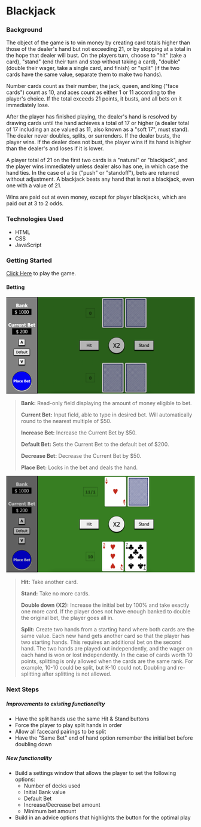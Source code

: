 # Blackjack

### Background

The object of the game is to win money by creating card totals higher than those of the dealer's hand but not exceeding 21, or by stopping at a total in the hope that dealer will bust. On the players turn, choose to "hit" (take a card), "stand" (end their turn and stop without taking a card), "double" (double their wager, take a single card, and finish) or "split" (if the two cards have the same value, separate them to make two hands).

Number cards count as their number, the jack, queen, and king ("face cards") count as 10, and aces count as either 1 or 11 according to the player's choice. If the total exceeds 21 points, it busts, and all bets on it immediately lose.

After the player has finished playing, the dealer's hand is resolved by drawing cards until the hand achieves a total of 17 or higher (a dealer total of 17 including an ace valued as 11, also known as a "soft 17", must stand). The dealer never doubles, splits, or surrenders. If the dealer busts, the player wins. If the dealer does not bust, the player wins if its hand is higher than the dealer's and loses if it is lower.

A player total of 21 on the first two cards is a "natural" or "blackjack", and the player wins immediately unless dealer also has one, in which case the hand ties. In the case of a tie ("push" or "standoff"), bets are returned without adjustment. A blackjack beats any hand that is not a blackjack, even one with a value of 21.

Wins are paid out at even money, except for player blackjacks, which are paid out at 3 to 2 odds.

### Technologies Used

- HTML
- CSS
- JavaScript

### Getting Started

[Click Here]([https://matthewtiberio.github.io/Blackjack/]) to play the game.

#### Betting

![Betting Window](/Images/Betting.png)

> **Bank:** Read-only field displaying the amount of money eligible to bet.
>
> **Current Bet:** Input field, able to type in desired bet. Will automatically round to the nearest multiple of $50.
>
> **Increase Bet:** Increase the Current Bet by $50.
>
> **Default Bet:** Sets the Current Bet to the default bet of $200.
>
> **Decrease Bet:** Decrease the Current Bet by $50.
>
> **Place Bet:** Locks in the bet and deals the hand.

![Playing Window](/Images/Playing.png)

> **Hit:** Take another card.
>
> **Stand:** Take no more cards.
>
> **Double down (X2):** Increase the initial bet by 100% and take exactly one more card. If the player does not have enough banked to double the original bet, the player goes all in.
>
> **Split:** Create two hands from a starting hand where both cards are the same value. Each new hand gets another card so that the player has two starting hands. This requires an additional bet on the second hand. The two hands are played out independently, and the wager on each hand is won or lost independently. In the case of cards worth 10 points, splitting is only allowed when the cards are the same rank. For example, 10-10 could be split, but K-10 could not. Doubling and re-splitting after splitting is not allowed.

### Next Steps

##### Improvements to existing functionality

- Have the split hands use the same Hit & Stand buttons
- Force the player to play split hands in order
- Allow all facecard pairings to be split
- Have the "Same Bet" end of hand option remember the initial bet before doubling down

##### New functionality

- Build a settings window that allows the player to set the following options:
  - Number of decks used
  - Initial Bank value
  - Default Bet
  - Increase/Decrease bet amount
  - Minimum bet amount
- Build in an advice options that highlights the button for the optimal play
